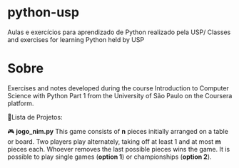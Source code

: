 # python-usp
Aulas e exercícios para aprendizado de Python realizado pela USP/ Classes and exercises for learning Python held by USP

# Sobre
Exercises and notes developed during the course Introduction to Computer Science with Python Part 1 from the University of São Paulo on the Coursera platform.

📌Lista de Projetos:

🎮 **jogo_nim.py**
This game consists of **n** pieces initially arranged on a table or board. Two players play alternately, taking off at least 1 and at most **m** pieces each. Whoever removes the last possible pieces wins the game. It is possible to play single games (**option 1**) or championships (**option 2**).
